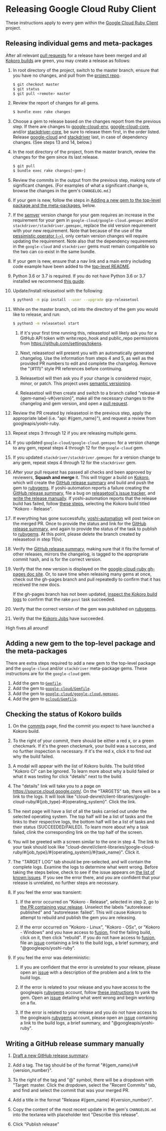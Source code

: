 # Releasing Google Cloud Ruby Client

These instructions apply to every gem within the [Google Cloud Ruby
Client](https://github.com/googleapis/google-cloud-ruby) project.

## Releasing individual gems and meta-packages

After all relevant [pull
requests](https://github.com/googleapis/google-cloud-ruby/pulls) for a
release have been merged and all [Kokoro builds](#checking-the-status-of-kokoro-builds) are
green, you may create a release as follows:

1. In root directory of the project, switch to the master branch, ensure that
   you have no changes, and pull from the [project
   repo](https://github.com/googleapis/google-cloud-ruby).

    ```sh
    $ git checkout master
    $ git status
    $ git pull <remote> master
    ```

1. Review the report of changes for all gems.

    ```sh
    $ bundle exec rake changes
    ```

1. Choose a gem to release based on the changes report from the previous step.
   If there are changes to
   [google-cloud-env](https://github.com/googleapis/google-cloud-ruby/tree/master/google-cloud-env),
   [google-cloud-core](https://github.com/googleapis/google-cloud-ruby/tree/master/google-cloud-core),
   and/or
   [stackdriver-core](https://github.com/googleapis/google-cloud-ruby/tree/master/stackdriver-core),
   be sure to release them first, in the order listed. Release
   [google-cloud](https://github.com/googleapis/google-cloud-ruby/blob/master/google-cloud)
   and
   [stackdriver](https://github.com/googleapis/google-cloud-ruby/blob/master/stackdriver)
   last, in case of dependency changes. (See steps 13 and 14, below.)

1. In the root directory of the project, from the master branch, review the changes for the gem since its
   last release.

    ```sh
    $ git pull
    $ bundle exec rake changes[<gem>]
    ```

1. Review the commits in the output from the previous step, making note of
   significant changes. (For examples of what a significant change is, browse
   the changes in the gem's `CHANGELOG.md`.)

1. If your gem is new, follow the steps in [Adding a new gem to the top-level
   package and the meta-packages](#adding-a-new-gem-to-the-top-level-package-and-the-meta-packages),
   below.

1. If the [semver](http://semver.org/) version change for your gem requires
   an increase in the requirement for your gem in
   `google-cloud/google-cloud.gemspec` and/or
   `stackdriver/stackdriver.gemspec`, replace the old version requirement with
   your new requirement. Note that because of the use of the [pessimistic
   operator (`~>`)](https://robots.thoughtbot.com/rubys-pessimistic-operator),
   only certain version changes will require updating the requirement. Note
   also that the dependency requirements in the `google-cloud` and
   `stackdriver` gems must remain compatible so the two can co-exist in the
   same bundle.

1. If your gem is new, ensure that a nav link and a main entry including
   code example have been added to the [top-level
   README](https://github.com/googleapis/google-cloud-ruby/blob/master/README.md).

1. Python 3.6 or 3.7 is required. If you do not have Python 3.6 or 3.7 installed we recommend [this guide](https://docs.python-guide.org/starting/installation/#installation-guides).

1. Update/Install releasetool with the following:

    ```sh
    $ python3 -m pip install --user --upgrade gcp-releasetool
    ```

1. While on the master branch, cd into the directory of the gem you would like to release, and run:

    ```sh
    $ python3 -m releasetool start
    ```

    1. If it's your first time running this, releasetool will likely ask you for a GitHub API token with write:repo_hook and public_repo permissions from https://github.com/settings/tokens.

    1. Next, releasetool will present you with an automatically generated changelog. Use the information from steps 4 and 5, as well as the provided PR numbers to edit and complete the changelog. Remove the "(#111)" style PR references before continuing.

    1. Releasetool will then ask you if your change is considered major, minor, or patch. This project uses [semantic versioning](http://semver.org).

    1. Releasetool will then create and switch to a branch called "release-#{gem-name}-v#{version}", make all the necessary changes to the changelog and gem version, and open a [pull request](https://github.com/googleapis/google-cloud-ruby/pulls).

1. Review the PR created by releasetool in the previous step, apply the appropriate label (i.e. "api: #{gem_name}"), and request a review from googleapis/yoshi-ruby.

1. Repeat steps 3 through 12 if you are releasing multiple gems.

1. If you updated `google-cloud/google-cloud.gemspec` for a version change to
   any gem, repeat steps 4 through 12 for the `google-cloud` gem.

1. If you updated `stackdriver/stackdriver.gemspec` for a version change to any
   gem, repeat steps 4 through 12 for the `stackdriver` gem.

1. After your pull request has passed all checks and been approved by reviewers,
   **Squash and merge** it. This will trigger a build on [Kokoro](#checking-the-status-of-kokoro-builds), which will create the [GitHub release summary](https://github.com/googleapis/google-cloud-ruby/releases) and build and push the gem to [rubygems](https://rubygems.org/). If yoshi-automation reports a failure creating the [GitHub release summary](https://github.com/googleapis/google-cloud-ruby/releases), file a bug on [releasetool's issue tracker](https://github.com/googleapis/releasetool/issues), and [write the release manually](writing-a-github-release-summary-manually). If yoshi-automation reports that the release build has failed, follow [these steps](#checking-the-status-of-kokoro-builds), selecting the Kokoro build titled "Kokoro - Release".

1. If everything has gone successfully, [yoshi-automation](https://github.com/yoshi-automation) will post twice on the merged PR. Once to provide the status and link for the [GitHub release summary](https://github.com/googleapis/google-cloud-ruby/releases), and again to provide the status of the task to publish to [rubygems](https://rubygems.org/). At this point, please delete the branch created by releasetool in step 11(iv).

1. Verify the [GitHub release summary](https://github.com/googleapis/google-cloud-ruby/releases), making sure that it fits the format of other releases, mirrors the changelog, is tagged to the appropriate commit hash, and is for the correct version.

1. Verify that the new version is displayed on the [google-cloud-ruby gh-pages doc site](https://http://googleapis.github.io/google-cloud-ruby/docs/). Or, to save time when releasing many gems at once, check out the gh-pages branch and pull repeatedly to confirm that it has received the new docs.

   If the gh-pages branch has not been updated, [inspect the Kokoro build logs](#checking-the-status-of-kokoro-builds) to confirm that the rake `post` task succeeded.

1. Verify that the correct version of the gem was published on [rubygems](https://rubygems.org/).

1. Verify that the [Kokoro Jobs](#checking-the-status-of-kokoro-builds) have succeeded.

High fives all around!

## Adding a new gem to the top-level package and the meta-packages

There are extra steps required to add a new gem to the top-level package and the
`google-cloud` and/or `stackdriver` meta-package gems. These instructions are
for the `google-cloud` gem.

1. Add the gem to
   [`Gemfile`](https://github.com/googleapis/google-cloud-ruby/blob/master/Gemfile).
1. Add the gem to
   [`google-cloud/Gemfile`](https://github.com/googleapis/google-cloud-ruby/blob/master/google-cloud/Gemfile).
1. Add the gem to
   [`google-cloud/google-cloud.gemspec`](https://github.com/googleapis/google-cloud-ruby/blob/master/google-cloud/google-cloud.gemspec).
1. Add the gem to
   [`gcloud/Gemfile`](https://github.com/googleapis/google-cloud-ruby/blob/master/gcloud/Gemfile).

## Checking the status of Kokoro builds

1. On the [commits](https://github.com/googleapis/google-cloud-ruby/commits/master) page, find the commit you expect to have launched a Kokoro build.

1. To the right of your commit, there should be either a red x, or a green checkmark. If it's the green checkmark, your build was a success, and no further inspection is necessary. If it's the red x, click it to find out why the build failed.

1. A modal will appear with the list of Kokoro builds. The build titled "Kokoro CI" can be ignored. To learn more about why a build failed or what it was testing for click "details" next to the build.

1. The "details" link will take you to a page on https://source.cloud.google.com/. On the "TARGETS" tab, there will be a link to the logs. It will look like "cloud-devrel/client-libraries/google-cloud-ruby/#{job_type}-#{operating_system}". Click the link.

1. The next page will have a list of all the tasks carried out under the selected operating system. The top half will be a list of tasks and the links to their respective logs, the bottom half will be a list of tasks and their status (SUCCEEDED/FAILED). To learn more about why a task failed, clink the corresponding link on the top half of the screen.

1. You will be greeted with a screen similar to the one in step 4. The link to your task should look like "cloud-devrel/client-libraries/google-cloud-ruby/#{job_type}/#{operating_system}/#{task_name}". Click it.

1. The "TARGET LOG" tab should be pre-selected, and will contain the complete logs. Examine the logs to determine what went wrong. Before taking the steps below, check to see if the issue appears on [the list of known issues](https://github.com/googleapis/google-cloud-ruby/wiki/Known-Issues#kokoro-build-failures). If you see the error there, and you are confident that your release is unrelated, no further steps are necessary.

1. If you feel the error was transient:
    1. If the error occurred on "Kokoro - Release", selected in step 2, go to [the PR containing your release](https://github.com/googleapis/google-cloud-ruby/pulls?utf8=%E2%9C%93&q=is%3Apr+is%3Aclosed+Release). Unselect the labels "autorelease: published" and "autorelease: failed". This will cause Kokoro to attempt to rebuild and publish the gem you are releasing.

    1. If the error occurred on "Kokoro - Linux", "Kokoro - OSx", or "Kokoro - Windows" and you have access to [fusion](https://fusion.corp.google.com/dashboard/findbuilds?search_pattern=google-cloud-ruby%2Fcontinuous&project_types=&include_inactive_projects=false), find the failing build, click on it, then click "rebuild". If you do not have access to [fusion](https://fusion.corp.google.com/dashboard/findbuilds?search_pattern=google-cloud-ruby%2Fcontinuous&project_types=&include_inactive_projects=false), file an [issue](https://github.com/googleapis/google-cloud-ruby/issues/new?template=bug_report.md) containing a link to the build logs, a brief summary, and "@googleapis/yoshi-ruby".

1. If you feel the error was deterministic:
    1. If you are confident that the error is unrelated to your release, please open an [issue](https://github.com/googleapis/google-cloud-ruby/issues/new?template=bug_report.md) with a description of the problem and a link to the build logs.

    1. If the error is related to your release and you have access to the googleapis [rubygems](https://rubygems.org/) account, follow [these instructions](http://help.rubygems.org/kb/gemcutter/removing-a-published-rubygem) to yank the gem. Open an [issue](https://github.com/googleapis/google-cloud-ruby/issues/new?template=bug_report.md) detailing what went wrong and begin working on a fix.

    1. If the error is related to your release and you do not have access to the googleapis [rubygems](https://rubygems.org/) account, please open an [issue](https://github.com/googleapis/google-cloud-ruby/issues/new?template=bug_report.md) containing a link to the build logs, a brief summary, and "@googleapis/yoshi-ruby".

## Writing a GitHub release summary manually
1. [Draft a new GitHub release summary](https://github.com/googleapis/google-cloud-ruby/releases/new).

1. Add a tag. The tag should be of the format "#{gem_name}/v#{version_number}".

1. To the right of the tag and "@" symbol, there will be a dropdown with "Target: master. Click the dropdown, select the "Recent Commits" tab, and find and select the commit that was your merged PR.

1. Add a title in the format "Release #{gem_name} #{version_number}".

1. Copy the content of the most recent update in the gem's `CHANGELOG.md` into the textarea with placeholder text "Describe this release".

1. Click "Publish release"
